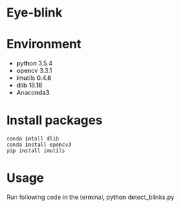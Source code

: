 # Eye-blink
# Environment
* python 3.5.4
* opencv 3.3.1
* imutils 0.4.6
* dlib 18.18
* Anaconda3

# Install packages
```
conda intall dlib
conda install opencv3
pip install imutils
```

# Usage
Run following code in the terminal,
python detect_blinks.py
```
